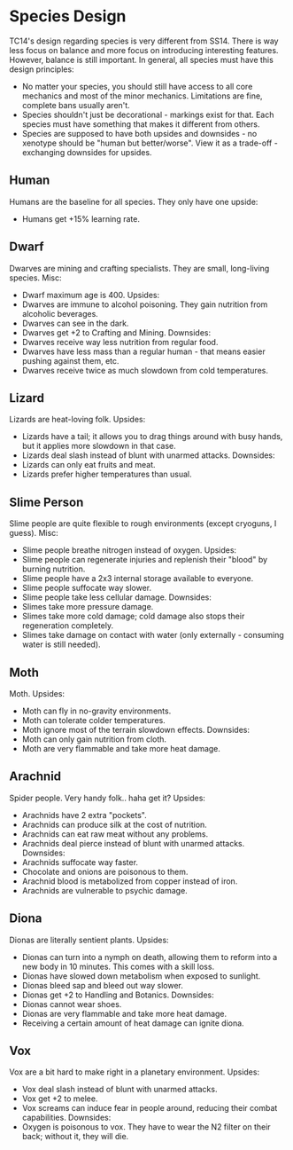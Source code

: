 # Species Design

TC14's design regarding species is very different from SS14. There is way less focus on balance and more focus on introducing interesting features.
However, balance is still important. In general, all species must have this design principles:
- No matter your species, you should still have access to all core mechanics and most of the minor mechanics. Limitations are fine, complete bans usually aren't.
- Species shouldn't just be decorational - markings exist for that. Each species must have something that makes it different from others.
- Species are supposed to have both upsides and downsides - no xenotype should be "human but better/worse". View it as a trade-off - exchanging downsides for upsides.

## Human
Humans are the baseline for all species. They only have one upside:
- Humans get +15% learning rate.

## Dwarf
Dwarves are mining and crafting specialists. They are small, long-living species.
Misc:
- Dwarf maximum age is 400.
Upsides:
- Dwarves are immune to alcohol poisoning. They gain nutrition from alcoholic beverages.
- Dwarves can see in the dark.
- Dwarves get +2 to Crafting and Mining.
Downsides:
- Dwarves receive way less nutrition from regular food.
- Dwarves have less mass than a regular human - that means easier pushing against them, etc.
- Dwarves receive twice as much slowdown from cold temperatures.

## Lizard
Lizards are heat-loving folk.
Upsides:
- Lizards have a tail; it allows you to drag things around with busy hands, but it applies more slowdown in that case.
- Lizards deal slash instead of blunt with unarmed attacks.
Downsides:
- Lizards can only eat fruits and meat.
- Lizards prefer higher temperatures than usual.

## Slime Person
Slime people are quite flexible to rough environments (except cryoguns, I guess).
Misc:
- Slime people breathe nitrogen instead of oxygen.
Upsides:
- Slime people can regenerate injuries and replenish their "blood" by burning nutrition.
- Slime people have a 2x3 internal storage available to everyone.
- Slime people suffocate way slower.
- Slime people take less cellular damage.
Downsides:
- Slimes take more pressure damage.
- Slimes take more cold damage; cold damage also stops their regeneration completely.
- Slimes take damage on contact with water (only externally - consuming water is still needed).

## Moth
Moth.
Upsides:
- Moth can fly in no-gravity environments.
- Moth can tolerate colder temperatures.
- Moth ignore most of the terrain slowdown effects.
Downsides:
- Moth can only gain nutrition from cloth.
- Moth are very flammable and take more heat damage.

## Arachnid
Spider people. Very handy folk.. haha get it?
Upsides:
- Arachnids have 2 extra "pockets".
- Arachnids can produce silk at the cost of nutrition.
- Arachnids can eat raw meat without any problems.
- Arachnids deal pierce instead of blunt with unarmed attacks.
Downsides:
- Arachnids suffocate way faster.
- Chocolate and onions are poisonous to them.
- Arachnid blood is metabolized from copper instead of iron.
- Arachnids are vulnerable to psychic damage.

## Diona
Dionas are literally sentient plants.
Upsides:
- Dionas can turn into a nymph on death, allowing them to reform into a new body in 10 minutes. This comes with a skill loss.
- Dionas have slowed down metabolism when exposed to sunlight.
- Dionas bleed sap and bleed out way slower.
- Dionas get +2 to Handling and Botanics.
Downsides:
- Dionas cannot wear shoes.
- Dionas are very flammable and take more heat damage.
- Receiving a certain amount of heat damage can ignite diona.

## Vox
Vox are a bit hard to make right in a planetary environment.
Upsides:
- Vox deal slash instead of blunt with unarmed attacks.
- Vox get +2 to melee.
- Vox screams can induce fear in people around, reducing their combat capabilities.
Downsides:
- Oxygen is poisonous to vox. They have to wear the N2 filter on their back; without it, they will die.